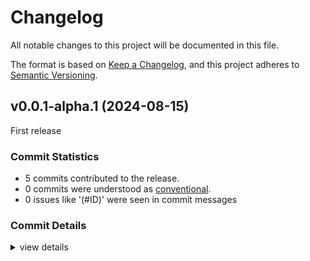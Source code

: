 # Changelog

All notable changes to this project will be documented in this file.

The format is based on [Keep a Changelog](https://keepachangelog.com/en/1.0.0/),
and this project adheres to [Semantic Versioning](https://semver.org/spec/v2.0.0.html).

## v0.0.1-alpha.1 (2024-08-15)

First release

### Commit Statistics

<csr-read-only-do-not-edit/>

 - 5 commits contributed to the release.
 - 0 commits were understood as [conventional](https://www.conventionalcommits.org).
 - 0 issues like '(#ID)' were seen in commit messages

### Commit Details

<csr-read-only-do-not-edit/>

<details><summary>view details</summary>

 * **Uncategorized**
    - Changelog ([`7248e70`](https://github.com/mpwoz/kratka/commit/7248e70863109ee2944f7582ef4f14d7922b8bd3))
    - Adjusting changelogs prior to release of kratka v0.0.2 ([`d879546`](https://github.com/mpwoz/kratka/commit/d87954619f061e2a85bf5da89b797f417d544e6c))
    - Add readmes to subcrates ([`8de0eac`](https://github.com/mpwoz/kratka/commit/8de0eac17dc78ebe4ed783e280a85e7f39c1f0a7))
    - Prep for publish ([`34fb792`](https://github.com/mpwoz/kratka/commit/34fb79224eb2f2f441d9c96235fb4dc6b21b1d5a))
    - Init ([`adc80f0`](https://github.com/mpwoz/kratka/commit/adc80f03eadbd20a85a603812282aafff982322f))
</details>

